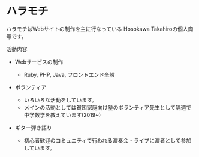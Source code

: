 # ハラモチ


ハラモチはWebサイトの制作を主に行なっている
Hosokawa Takahiroの個人商号です。


活動内容
- Webサービスの制作
  - Ruby, PHP, Java, フロントエンド全般

- ボランティア
  - いろいろな活動をしています。
  - メインの活動としては貧困家庭向け塾のボランティア先生として隔週で中学数学を教えています(2019~)

- ギター弾き語り
  - 初心者歓迎のコミュニティで行われる演奏会・ライブに演者として参加しています。
